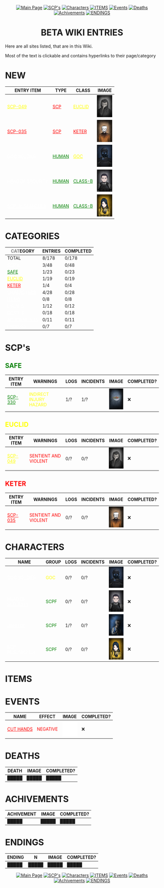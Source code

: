 <p align="center">
    <a href="../index">
        <img src="https://img.shields.io/badge/GO_TO-MAIN_PAGE-ffffff?style=for-the-badge&labelColor=000000&color=ffffff" title="Main Page"/></a>
    <a href="./tree#scps">
        <img src="https://img.shields.io/badge/SCP'S-000000?style=for-the-badge" title="SCP's"/></a>
    <a href="./tree#characters">
        <img src="https://img.shields.io/badge/CHARACTERS-ffffff?style=for-the-badge" title="Characters"/></a>
    <a href="./tree#items">
        <img src="https://img.shields.io/badge/CHARACTERS-000000?style=for-the-badge" title="ITEMS"/></a>
    <a href="./tree#events">
        <img src="https://img.shields.io/badge/EVENTS-ffffff?style=for-the-badge" title="Events"/></a>
    <a href="./tree#deaths">
        <img src="https://img.shields.io/badge/DEATHS-000000?style=for-the-badge" title="Deaths"/></a>
    <a href="./tree#achivements">
        <img src="https://img.shields.io/badge/ARCHIVEMENTS-ffffff?style=for-the-badge" title="Achivements"/></a>
    <a href="./tree#endings">
        <img src="https://img.shields.io/badge/ENDINGS-000000?style=for-the-badge" title="ENDINGS"/></a>
</p>
<h1 align="center">BETA WIKI ENTRIES</h1>

Here are all sites listed, that are in this Wiki.

Most of the text is clickable and contains hyperlinks to their page/category

# NEW

| ENTRY ITEM | TYPE | CLASS | IMAGE |
| --- | --- | --- | --- |
| <a href="./scp/euclid/049" style="color:yellow">SCP-049</a> | <a href="./tree#scps" style="color:red">SCP</a> | <a href="./tree#euclid" style="color:yellow">EUCLID</span> | <img src="../assets/images/scp/euclid/scp_049.png" title="SCP-049" width="50"/> |
| <a href="./scp/keter/035" style="color:red">SCP-035</a> | <a href="./tree#scps" style="color:red">SCP</a> | <a href="./tree#keter" style="color:red">KETER</a> | <img src="../assets/images/scp/keter/035/SCP_035_Human.jpg" title="SCP-035" width="50"/> |
| <a href="./humans/other/goc" style="color:white">GOC SOLDIER</a> | <a href="./tree#characters" style="color:green">HUMAN</a> | <a href="./tree#characters" style="color:yellow">GOC</a> | <img src="../assets/images/characters/GOC.png" width="50" title="GOC"/> |
| <a href="./humans/foundation/gensecurity" style="color:white">HEAD OF SECURITY</a> | <a href="./tree#characters" style="color:green">HUMAN</a> | <a href="./tree#characters" style="color:green">CLASS-B</a> | <img src="../assets/images/characters/GenSecurity.png" width="50" title="Head of security"/> |
| <a href="./humans/foundation/scp-researcher" style="color:white">SCP-RESEARCHER</a> | <a href="./tree#characters" style="color:green">HUMAN</a> | <a href="./tree#characters" style="color:green">CLASS-B</a> | <img src="../assets/images/characters/SCP_Researcher.jpg" width="50" title="scp-researcher"/> |

# CATEGORIES

| <span style="color: gray">CAT</span>EGORY | ENTRIES | COMPLETED |
| --- | --- | --- |
| TOTAL | 8/178 | 0/178 |
| <a href="./tree#scps" style="color:white">SCP's</a> | 3/48 | 0/48 |
| <a href="./tree#safe" style="color:green">SAFE</a> | 1/23 | 0/23 |
| <a href="./tree#euclid" style="color:yellow">EUCLID</a> | 1/19 | 0/19 |
| <a href="./tree#keter" style="color:red">KETER</a> | 1/4 | 0/4 |
| <a href="./tree#characters" style="color:white">CHARACTERS</a> | 4/28 | 0/28 |
| <a href="./tree#items" style="color:white">ITEMS</a> | 0/8 | 0/8 |
| <a href="./tree#events" style="color:white">EVENTS</a> | 1/12 | 0/12 |
| <a href="tree#deaths" style="color:white">DEATHS</a> | 0/18 | 0/18 |
| <a href="tree#achivements" style="color:white">ACHIVEMENTS</a> | 0/11 | 0/11 |
| <a href="tree#endings" style="color:white">ENDINGS</a> | 0/7 | 0/7 |


# SCP's

## <span style="color: green">SAFE</span>

| ENTRY ITEM | WARNINGS | LOGS | INCIDENTS | IMAGE | COMPLETED? |
| --- | --- | --- | --- | --- | --- |
| <a href="./scp/safe/330" style="color:green">SCP-330</a> | <span style="color: yellow">INDIRECT INJURY HAZARD</span> | 1/? | 1/? | <img src="../assets/images/scp/safe/330/SCP_330.jpg" title="SCP-330" width="50"/> | ❌ |

## <span style="color: yellow">EUCLID</span>

| ENTRY ITEM | WARNINGS | LOGS | INCIDENTS | IMAGE | COMPLETED? |
| --- | --- | --- | --- | --- | --- |
| <a href="./scp/euclid/049" style="color:yellow">SCP-049</a> | <span style="color: red">SENTIENT AND VIOLENT</span> | 0/? | 0/? | <img src="../assets/images/scp/euclid/scp_049.png" title="SCP-049" width="50"/> | ❌ |

## <span style="color: red">KETER</span>

| ENTRY ITEM | WARNINGS | LOGS | INCIDENTS | IMAGE | COMPLETED? |
| --- | --- | --- | --- | --- | --- |
| <a href="./scp/keter/035" style="color:red">SCP-035</a> | <span style="color: red">SENTIENT AND VIOLENT</span> | 0/? | 0/? | <img src="../assets/images/scp/keter/035/SCP_035_Human.jpg" title="SCP-035" width="50"/> | ❌ |

# CHARACTERS

| NAME| GROUP | LOGS | INCIDENTS  | IMAGE | COMPLETED? |
| --- | --- | --- | --- | --- | --- |
| <a href="./humans/other/goc" style="color:white">GOC SOLDIER</a> | <span style="color: yellow">GOC</span> | 0/? | 0/? | <img src="../assets/images/characters/GOC.png" width="50" title="GOC"/> | ❌ |
| <a href="./humans/foundation/gensecurity" style="color:white">HEAD OF SECURITY</a> | <span style="color: green">SCPF</span> | 0/? | 0/? | <img src="../assets/images/characters/GenSecurity.png" title="Head of security" width="50"/> | ❌ |
| <a href="./humans/foundation/janitor" style="color:white">JANITOR</a> | <span style="color: green">SCPF</span> | 1/? | 0/? | <img src="../assets/images/characters/cleaner.jpg" title="Janitor" width="50"/> | ❌ |
| <a href="./humans/foundation/scp-researcher" style="color:white">SCP-RESEARCHER</a> | <span style="color: green">SCPF</span> | 0/? | 0/? | <img src="../assets/images/characters/SCP_Researcher.jpg" width="50"/> | ❌ |

# ITEMS

# EVENTS

| NAME | EFFECT | IMAGE | COMPLETED? |
| --- | --- | --- | - |
| <a href="./events/cuthands" style="color:red">CUT HANDS</a> | <span style="color:red">NEGATIVE</span> | <img src="../assets/images/events/eventCutHands.png" title="cut hands icon" width="50" height="50"/> | ❌ |

# DEATHS

| DEATH | IMAGE | COMPLETED? |
| --- | --- | --- |
| █████ | █████ | █████ |

# ACHIVEMENTS

| ACHIVEMENT | IMAGE | COMPLETED? | 
| --- | --- | --- |
| █████ | █████ | █████ |

# ENDINGS

| ENDING | N | IMAGE | COMPLETED? |
| --- | --- | --- | - |
| █████ | █████ | █████ | █████ |

<p align="center">
    <a href="../index">
        <img src="https://img.shields.io/badge/GO_TO-MAIN_PAGE-ffffff?style=for-the-badge&labelColor=000000&color=ffffff" title="Main Page"/></a>
    <a href="./tree#scps">
        <img src="https://img.shields.io/badge/SCP'S-000000?style=for-the-badge" title="SCP's"/></a>
    <a href="./tree#characters">
        <img src="https://img.shields.io/badge/CHARACTERS-ffffff?style=for-the-badge" title="Characters"/></a>
    <a href="./tree#items">
        <img src="https://img.shields.io/badge/CHARACTERS-000000?style=for-the-badge" title="ITEMS"/></a>
    <a href="./tree#events">
        <img src="https://img.shields.io/badge/EVENTS-ffffff?style=for-the-badge" title="Events"/></a>
    <a href="./tree#deaths">
        <img src="https://img.shields.io/badge/DEATHS-000000?style=for-the-badge" title="Deaths"/></a>
    <a href="./tree#achivements">
        <img src="https://img.shields.io/badge/ARCHIVEMENTS-ffffff?style=for-the-badge" title="Achivements"/></a>
    <a href="./tree#endings">
        <img src="https://img.shields.io/badge/ENDINGS-000000?style=for-the-badge" title="ENDINGS"/></a>
</p>